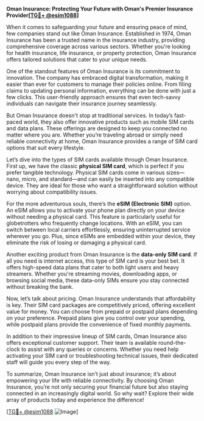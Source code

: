 **Oman Insurance: Protecting Your Future with Oman's Premier Insurance Provider[[TG💪+ @esim1088](https://t.me/s/esim1088)]**

When it comes to safeguarding your future and ensuring peace of mind, few companies stand out like Oman Insurance. Established in 1974, Oman Insurance has been a trusted name in the insurance industry, providing comprehensive coverage across various sectors. Whether you're looking for health insurance, life insurance, or property protection, Oman Insurance offers tailored solutions that cater to your unique needs.

One of the standout features of Oman Insurance is its commitment to innovation. The company has embraced digital transformation, making it easier than ever for customers to manage their policies online. From filing claims to updating personal information, everything can be done with just a few clicks. This user-friendly approach ensures that even tech-savvy individuals can navigate their insurance journey seamlessly.

But Oman Insurance doesn't stop at traditional services. In today’s fast-paced world, they also offer innovative products such as mobile SIM cards and data plans. These offerings are designed to keep you connected no matter where you are. Whether you’re traveling abroad or simply need reliable connectivity at home, Oman Insurance provides a range of SIM card options that suit every lifestyle.

Let’s dive into the types of SIM cards available through Oman Insurance. First up, we have the classic **physical SIM card**, which is perfect if you prefer tangible technology. Physical SIM cards come in various sizes—nano, micro, and standard—and can easily be inserted into any compatible device. They are ideal for those who want a straightforward solution without worrying about compatibility issues.

For the more adventurous souls, there’s the **eSIM (Electronic SIM)** option. An eSIM allows you to activate your phone plan directly on your device without needing a physical card. This feature is particularly useful for globetrotters who frequently change locations. With an eSIM, you can switch between local carriers effortlessly, ensuring uninterrupted service wherever you go. Plus, since eSIMs are embedded within your device, they eliminate the risk of losing or damaging a physical card.

Another exciting product from Oman Insurance is the **data-only SIM card**. If all you need is internet access, this type of SIM card is your best bet. It offers high-speed data plans that cater to both light users and heavy streamers. Whether you're streaming movies, downloading apps, or browsing social media, these data-only SIMs ensure you stay connected without breaking the bank.

Now, let’s talk about pricing. Oman Insurance understands that affordability is key. Their SIM card packages are competitively priced, offering excellent value for money. You can choose from prepaid or postpaid plans depending on your preference. Prepaid plans give you control over your spending, while postpaid plans provide the convenience of fixed monthly payments.

In addition to their impressive lineup of SIM cards, Oman Insurance also offers exceptional customer support. Their team is available round-the-clock to assist with any queries or concerns. Whether you need help activating your SIM card or troubleshooting technical issues, their dedicated staff will guide you every step of the way.

To summarize, Oman Insurance isn’t just about insurance; it’s about empowering your life with reliable connectivity. By choosing Oman Insurance, you’re not only securing your financial future but also staying connected in an increasingly digital world. So why wait? Explore their wide array of products today and experience the difference!

[[TG💪+ @esim1088](https://t.me/s/esim1088) ![Image](https://i.postimg.cc/Y0z9fWf4/image.png)]